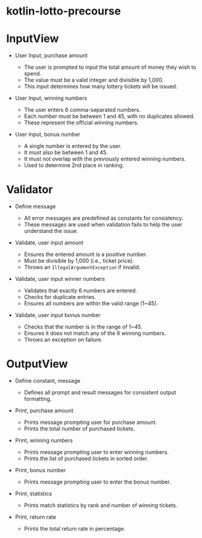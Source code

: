 # kotlin-lotto-precourse

# InputView
- User Input, purchase amount
    - The user is prompted to input the total amount of money they wish to spend.
    - The value must be a valid integer and divisible by 1,000.
    - This input determines how many lottery tickets will be issued.

- User Input, winning numbers
    - The user enters 6 comma-separated numbers.
    - Each number must be between 1 and 45, with no duplicates allowed.
    - These represent the official winning numbers.

- User Input, bonus number
    - A single number is entered by the user.
    - It must also be between 1 and 45.
    - It must not overlap with the previously entered winning numbers.
    - Used to determine 2nd place in ranking.


# Validator
- Define message
    - All error messages are predefined as constants for consistency.
    - These messages are used when validation fails to help the user understand the issue.

- Validate, user input amount
    - Ensures the entered amount is a positive number.
    - Must be divisible by 1,000 (i.e., ticket price).
    - Throws an `IllegalArgumentException` if invalid.

- Validate, user input winner numbers
    - Validates that exactly 6 numbers are entered.
    - Checks for duplicate entries.
    - Ensures all numbers are within the valid range (1~45).

- Validate, user input bonus number
    - Checks that the number is in the range of 1~45.
    - Ensures it does not match any of the 6 winning numbers.
    - Throws an exception on failure.


# OutputView
- Define constant, message
  - Defines all prompt and result messages for consistent output formatting.

- Print, purchase amount
  - Prints message prompting user for purchase amount.
  - Prints the total number of purchased tickets.

- Print, winning numbers
  - Prints message prompting user to enter winning numbers.
  - Prints the list of purchased tickets in sorted order.

- Print, bonus number
  - Prints message prompting user to enter the bonus number.

- Print, statistics
  - Prints match statistics by rank and number of winning tickets.

- Print, return rate
  - Prints the total return rate in percentage.